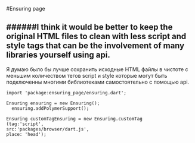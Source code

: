 #Ensuring page

######I think it would be better to keep the original HTML files to clean with less script and style tags that can be the involvement of many libraries yourself using api.
---
Я думаю было бы лучше сохранить исходные HTML файлы в чистоте с меньшим количеством тегов script и style которые могут быть подключенны многими библиотеками самостоятельно с помощью api.

```
import 'package:ensuring_page/ensuring.dart';
```


```
Ensuring ensuring = new Ensuring();
  ensuring.addPolymerSupport();
```

```
Ensuring customTagEnsuring = new Ensuring.customTag
(tag:'script',
src:'packages/browser/dart.js',
place: 'head');
```
